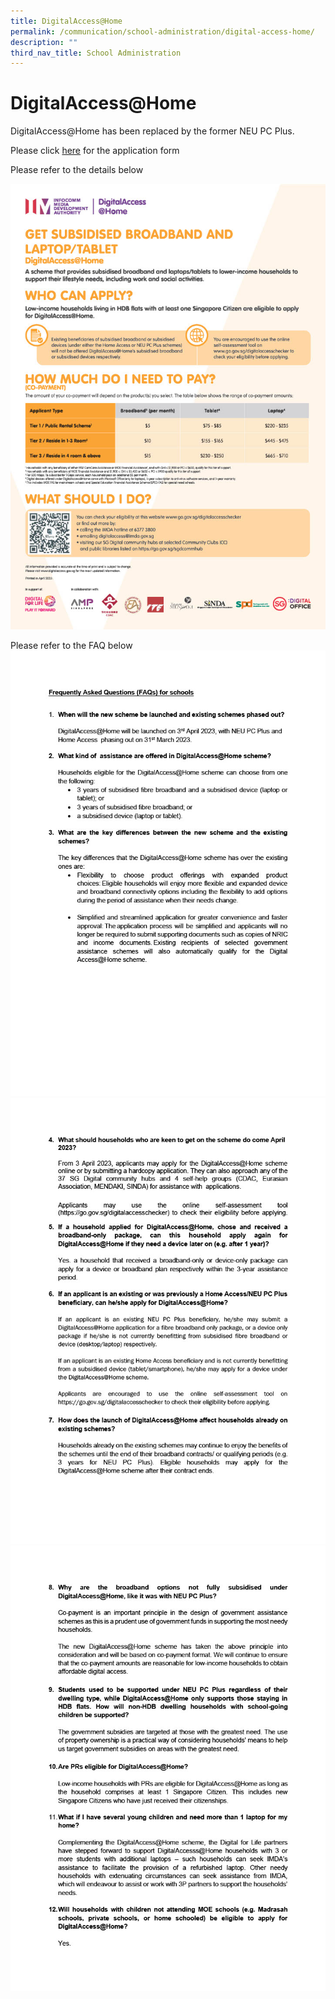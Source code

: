 ```yaml
---
title: DigitalAccess@Home
permalink: /communication/school-administration/digital-access-home/
description: ""
third_nav_title: School Administration
---
```

**DigitalAccess@Home**
======================

DigitalAccess@Home has been replaced by the former NEU PC Plus.

Please click [here](/files/digitalaccess-application-form%20(2023)%20(1).pdf) for the application form

Please refer to the details below

![](/images/imda%20dah%20a4%20infographic%20flyer%20english1024_1.jpg)

Please refer to the FAQ below
![](/images/faqs%20for%20moe%20schools(9mar2023)1024_1.jpg)
![](/images/faqs%20for%20moe%20schools(9mar2023)1024_2.jpg)
![](/images/faqs%20for%20moe%20schools(9mar2023)1024_3.jpg)